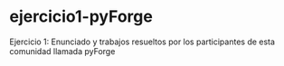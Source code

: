 # ejercicio1-pyForge
Ejercicio 1: Enunciado y trabajos resueltos por los participantes de esta comunidad llamada pyForge
